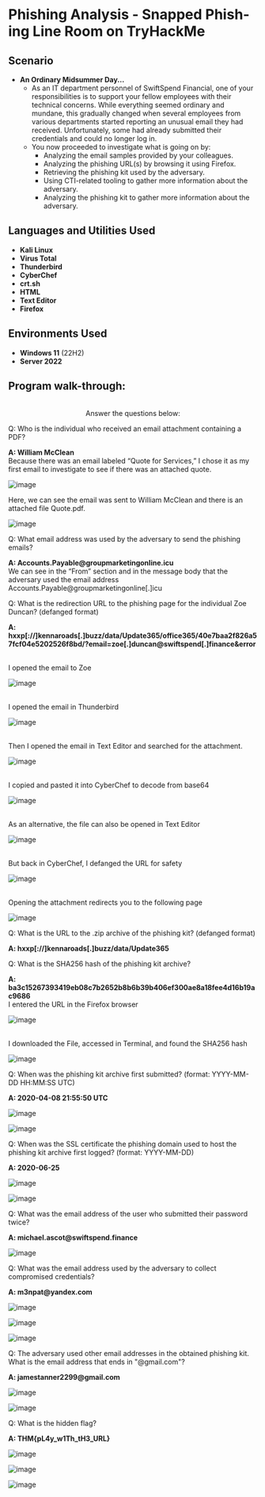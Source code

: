 <h1>Phishing Analysis - Snapped Phish-ing Line Room on TryHackMe</h1>

<h2>Scenario</h2>

- <b>An Ordinary Midsummer Day...</b>
  - As an IT department personnel of SwiftSpend Financial, one of your responsibilities is to support your fellow employees with their technical concerns. While everything seemed ordinary and mundane, this gradually changed when several employees from various departments started reporting an unusual email they had received. Unfortunately, some had already submitted their credentials and could no longer log in.
  - You now proceeded to investigate what is going on by:
    -	Analyzing the email samples provided by your colleagues.
    -	Analyzing the phishing URL(s) by browsing it using Firefox.
    -	Retrieving the phishing kit used by the adversary.
    -	Using CTI-related tooling to gather more information about the adversary.
    -	Analyzing the phishing kit to gather more information about the adversary.

<h2>Languages and Utilities Used</h2>

- <b>Kali Linux</b>
- <b>Virus Total</b> 
- <b>Thunderbird</b>
- <b>CyberChef</b>
- <b>crt.sh</b>
- <b>HTML</b> 
- <b>Text Editor</b>
- <b>Firefox</b> 

<h2>Environments Used </h2>

- <b>Windows 11</b> (22H2)
- <b>Server 2022</b>

<h2>Program walk-through:</h2>

<p align="center">
<br />
Answer the questions below:  <br/>
<p>Q: Who is the individual who received an email attachment containing a PDF?
</p>

<p><b>A: William McClean</b>
<br />
  Because there was an email labeled “Quote for Services,” I chose it as my first email to investigate to see if there was an attached quote.
 
  ![image](https://github.com/user-attachments/assets/f4e1e46e-bba1-4093-8ac2-68b33f4fac9c)
  
  Here, we can see the email was sent to William McClean and there is an attached file Quote.pdf.
</b>
</p>

 ![image](https://github.com/user-attachments/assets/1190862d-b511-41d0-838b-52a2804f3e91)

<p>Q: What email address was used by the adversary to send the phishing emails?
</p>

<p><b>A: Accounts.Payable@groupmarketingonline.icu</b>
<br />
  We can see in the “From” section and in the message body that the adversary used the email address Accounts.Payable@groupmarketingonline[.]icu

<p>Q: What is the redirection URL to the phishing page for the individual Zoe Duncan? (defanged format)
</p>

<p><b>A: hxxp[://]kennaroads[.]buzz/data/Update365/office365/40e7baa2f826a57fcf04e5202526f8bd/?email=zoe[.]duncan@swiftspend[.]finance&error</b>
</p>
<br />
  I opened the email to Zoe
 
![image](https://github.com/user-attachments/assets/7057d91f-a5ce-45b1-8184-a4d6fde3a473)

<br />
  I opened the email in Thunderbird

![image](https://github.com/user-attachments/assets/8c64cf35-31ad-44c0-9afd-98ad1845eccc)

  
<br />
  Then I opened the email in Text Editor and searched for the attachment.

  ![image](https://github.com/user-attachments/assets/08238fe8-a056-4f93-884d-047e5779f158)

<br />
  I copied and pasted it into CyberChef to decode from base64  

  ![image](https://github.com/user-attachments/assets/f1db8f77-d070-4e6c-8b39-b9b7486dcd00)

  
<br />
  As an alternative, the file can also be opened in Text Editor

  ![image](https://github.com/user-attachments/assets/b74e6378-ee4c-4efe-8ec4-04905bf068de)

  
<br />
  But back in CyberChef, I defanged the URL for safety

  ![image](https://github.com/user-attachments/assets/89f89b72-eccd-41e5-a41e-8ed836a253ea)

<br />
  Opening the attachment redirects you to the following page

  ![image](https://github.com/user-attachments/assets/a3b0a654-9161-4500-ae13-826cbc0e84cf)


<p>Q: What is the URL to the .zip archive of the phishing kit? (defanged format)
</p>

<p><b>A: hxxp[://]kennaroads[.]buzz/data/Update365</b>
<br />  

<p>Q: What is the SHA256 hash of the phishing kit archive?
</p>

<p><b>A: ba3c15267393419eb08c7b2652b8b6b39b406ef300ae8a18fee4d16b19ac9686</b>
<br />
	I entered the URL in the Firefox browser

 ![image](https://github.com/user-attachments/assets/50a12596-1a1d-402a-8ee9-61b44bfaeef0)

 <br />
	I downloaded the File, accessed in Terminal, and found the SHA256 hash

  ![image](https://github.com/user-attachments/assets/c391fc95-2c37-4f59-86a3-a0168f3f0b82)

  
<p>Q: When was the phishing kit archive first submitted? (format: YYYY-MM-DD HH:MM:SS UTC)
</p>

<p><b>A: 2020-04-08 21:55:50 UTC</b>
<br />
	
  ![image](https://github.com/user-attachments/assets/4cba6bdb-2d8d-4ccb-adcf-76a16108aa34)

  ![image](https://github.com/user-attachments/assets/8b2cab2a-5095-4646-894a-98457f0078d0)

  
<p>Q: When was the SSL certificate the phishing domain used to host the phishing kit archive first logged? (format: YYYY-MM-DD)
</p>

<p><b>A: 2020-06-25</b>
<br />

  ![image](https://github.com/user-attachments/assets/2c07d940-8e53-41bd-8c76-d1408a5b6378)

  ![image](https://github.com/user-attachments/assets/1096e978-4db9-436e-bed2-a52397acdd03)

  
<p>Q: What was the email address of the user who submitted their password twice?
</p>

<p><b>A: michael.ascot@swiftspend.finance</b>
<br />

  ![image](https://github.com/user-attachments/assets/157c043f-d191-4d05-b4f7-29f9341052e4)


<p>Q: What was the email address used by the adversary to collect compromised credentials?
</p>

<p><b>A: m3npat@yandex.com</b>
<br />

  ![image](https://github.com/user-attachments/assets/ede0be1c-5532-4b5a-844d-c733cdddb440)

  ![image](https://github.com/user-attachments/assets/7c0ebde3-a2a6-4938-becc-747b1e0bd1d1)

  ![image](https://github.com/user-attachments/assets/cb7361d7-7b35-4853-8db0-77fabc0d9e79)

  
<p>Q: The adversary used other email addresses in the obtained phishing kit. What is the email address that ends in "@gmail.com"?
</p>

<p><b>A: jamestanner2299@gmail.com</b>
<br />

  ![image](https://github.com/user-attachments/assets/91a35db9-31f1-4347-b262-08e841bd89a7)

  ![image](https://github.com/user-attachments/assets/d53a4af9-772b-4eb7-941d-2f504753adab)
  
<p>Q: What is the hidden flag?
</p>

<p><b>A: THM{pL4y_w1Th_tH3_URL}</b>
<br />

  ![image](https://github.com/user-attachments/assets/2836c305-081e-4af0-83ba-3d62e223b07c)

  ![image](https://github.com/user-attachments/assets/e0c1b537-1226-4100-b60d-1bd9fc931522)

  ![image](https://github.com/user-attachments/assets/119b7846-204f-454a-b8cf-195cceabcf8d)

  



  

 

